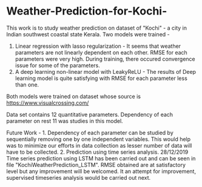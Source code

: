 # Weather-Prediction-for-Kochi-
This work is to study weather prediction on dataset of "Kochi" - a city in Indian southwest coastal state Kerala.
Two models were trained - 
1. Linear regression with lasso regularization - It seems that weather parameters are not linearly dependent on each other. RMSE for each parameters were very high. During training, there occured convergence issue for some of the parameters.
2. A deep learning non-linear model with LeakyReLU - The results of Deep learning model is quite satisfying with RMSE for each parameter less than one.

Both models were trained on dataset whose source is https://www.visualcrossing.com/ 

Data set contains 12 quantitative parameters. Dependency of each parameter on rest 11 was studies in this model.

Future Work - 1. Dependency of each parameter can be studied by sequentially removing one by one independent variables. This would help                    was to minimize our efforts in data collection as lesser number of data will have to be collected.
              2. Prediction using time series analysis.
28/12/2019
Time series prediction using LSTM has been carried out and can be seen in file "KochiWeatherPrediction_LSTM". RMSE obtained are at satisfactory level but any improvement will be welcomed. It an attempt for improvement, supervised timeseries analysis would be carried out next.
